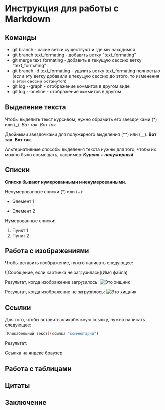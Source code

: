 # Инструкция для работы с Markdown

## Команды

* git branch - какие ветки существуют и где мы находимся
* git branch text_formating - добавить ветку "text_formating"
* git merge text_formating - добавить в текущую сессию ветку "text_formating"
* git branch -d text_formating - удалить ветку text_formating полностью (если эту ветку добавили в текущую сессию до этого, то изменения в этой сессии останутся)
* git log --graph - отображение коммитов в другом виде
* git log --oneline - отображение коммитов в другом

## Выделение текста

Чтобы выделить текст курсивом, нужно обрамить его звездочками (*) или (_). *Вот так*. _Вот так_

Двойными звездочками для полужирного выделения (**) или (__). **Вот так**. __Вот так__.

Альтернативные способы выделения текста нужны для того, чтобы их можно было совмещать, например: *__Курсив + полужирный__* 

## Списки

**Списки бывают нумерованными и ненумерованными.**

Ненумерованные списки (*) или (+):
* Элемент 1
+ Элемент 2

Нумерованные списки:
1. Пункт 1
2. Пункт 2

## Работа с изображениями

Чтобы вставить изображение, нужно написать следующее:

![Сообщение, если картинка не загрузилась](Имя файла)

Результат, когда изображение загрузилось:
![Это хищник](killer.jpeg)

Результат, когда изображение не загрузилось:
![Это хищник](kill.jpeg) 

## Ссылки

Для того, чтобы вставить кликабельную ссылку, нужно написать следующее:

```sh
[Кликабельный текст](ссылка "комментарий")
```

Результат: 

Ссылка на [яндекс браузер](https://ya.ru/ "Нажми")

## Работа с таблицами

## Цитаты

## Заключение